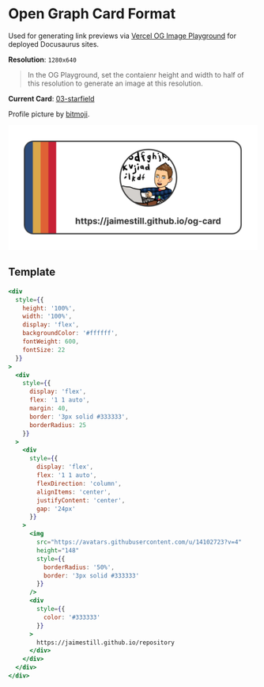 # Open Graph Card Format

Used for generating link previews via [Vercel OG Image Playground](https://og-playground.vercel.app) for deployed Docusaurus sites.

**Resolution**: `1280x640`

> In the OG Playground, set the contaienr height and width to half of this resolution to generate an image at this resolution.

**Current Card**: [03-starfield](./designs/03-starfield/)

Profile picture by [bitmoji](https://www.bitmoji.com/).

![og-card](./designs/03-starfield/images/og-card.png)

## Template

```jsx
<div
  style={{
    height: '100%',
    width: '100%',
    display: 'flex',
    backgroundColor: '#ffffff',
    fontWeight: 600,
    fontSize: 22
  }}
>
  <div
    style={{
      display: 'flex',
      flex: '1 1 auto',
      margin: 40,
      border: '3px solid #333333',
      borderRadius: 25
    }}
  >
    <div
      style={{
        display: 'flex',
        flex: '1 1 auto',
        flexDirection: 'column',
        alignItems: 'center',
        justifyContent: 'center',
        gap: '24px'
      }}
    >
      <img
        src="https://avatars.githubusercontent.com/u/14102723?v=4"
        height="148"
        style={{
          borderRadius: '50%',
          border: '3px solid #333333'
        }}
      />
      <div
        style={{
          color: '#333333'
        }}
      >
        https://jaimestill.github.io/repository
      </div>
    </div>
  </div>
</div>
```